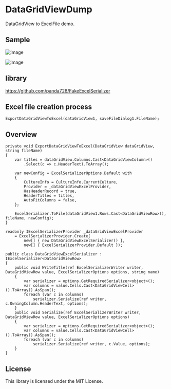 # DataGridViewDump

DataGridView to ExcelFile demo.

## Sample

![image](https://user-images.githubusercontent.com/16958552/186148469-1d721265-357f-4f95-8ba7-0ed059f24e76.png)

![image](https://user-images.githubusercontent.com/16958552/186148816-5c4ac74e-59df-46fd-91c6-7446cfa830a1.png)

## library
https://github.com/panda728/FakeExcelSerializer

## Excel file creation process

~~~
ExportDataGridViewToExcel(dataGridView1, saveFileDialog1.FileName);
~~~

## Overview

~~~
private void ExportDataGridViewToExcel(DataGridView dataGridView, string fileName)
{
    var titles = dataGridView.Columns.Cast<DataGridViewColumn>()
        .Select(c => c.HeaderText).ToArray();

    var newConfig = ExcelSerializerOptions.Default with
    {
        CultureInfo = CultureInfo.CurrentCulture,
        Provider = _dataGridViewExcelProvider,
        HasHeaderRecord = true,
        HeaderTitles = titles,
        AutoFitColumns = false,
    };

    ExcelSerializer.ToFile(dataGridView1.Rows.Cast<DataGridViewRow>(), fileName, newConfig);
}
~~~

~~~
readonly IExcelSerializerProvider _dataGridViewExcelProvider
    = ExcelSerializerProvider.Create(
        new[] { new DataGridViewExcelSerializer() },
        new[] { ExcelSerializerProvider.Default });

~~~

~~~
public class DataGridViewExcelSerializer : IExcelSerializer<DataGridViewRow>
{
    public void WriteTitle(ref ExcelSerializerWriter writer, DataGridViewRow value, ExcelSerializerOptions options, string name)
    {
        var serializer = options.GetRequiredSerializer<object>();
        var columns = value.Cells.Cast<DataGridViewCell>().ToArray().AsSpan();
        foreach (var c in columns)
            serializer.Serialize(ref writer, c.OwningColumn.HeaderText, options);
    }
    public void Serialize(ref ExcelSerializerWriter writer, DataGridViewRow value, ExcelSerializerOptions options)
    {
        var serializer = options.GetRequiredSerializer<object>();
        var columns = value.Cells.Cast<DataGridViewCell>().ToArray().AsSpan();
        foreach (var c in columns)
            serializer.Serialize(ref writer, c.Value, options);
    }
}
~~~

## License
This library is licensed under the MIT License.
